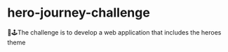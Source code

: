 # hero-journey-challenge
🦸🕹The challenge is to develop a web application that includes the heroes theme
